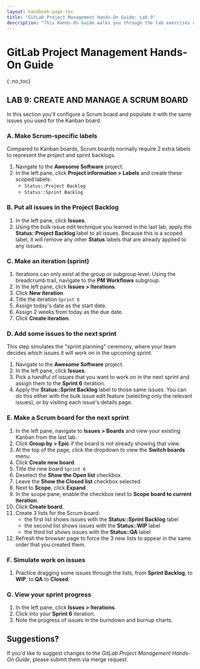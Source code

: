 ```yaml
---
layout: handbook-page-toc
title: "GitLab Project Management Hands-On Guide: Lab 9"
description: "This Hands-On Guide walks you through the lab exercises used in the GitLab Project Management course."
---
```

# GitLab Project Management Hands-On Guide
{:.no_toc}

## LAB 9: CREATE AND MANAGE A SCRUM BOARD

In this section you'll configure a Scrum board and populate it with the same issues you used for the Kanban board.

### A. Make Scrum-specific labels

Compared to Kanban boards, Scrum boards normally require 2 extra labels to represent the project and sprint backlogs.

1. Navigate to the **Awesome Software** project.
1. In the left pane, click **Project information > Labels** and create these scoped labels:
   - `Status::Project Backlog`
   - `Status::Sprint Backlog`

### B. Put all issues in the Project Backlog

1. In the left pane, click **Issues**. 
1. Using the bulk issue edit technique you learned in the last lab, apply the **Status::Project Backlog** label to all issues. Because this is a scoped label, it will remove any other **Status** labels that are already applied to any issues.

### C. Make an iteration (sprint)

1. Iterations can only exist at the group or subgroup level. Using the breadcrumb trail, navigate to the **PM Workflows** subgroup. 
1. In the left pane, click **Issues > Iterations**. 
1. Click **New iteration**. 
1. Title the iteration `Sprint 6` 
1. Assign today's date as the start date. 
1. Assign 2 weeks from today as the due date.
1. Click **Create iteration**.

### D. Add some issues to the next sprint

This step simulates the "sprint planning" ceremony, where your team decides which issues it will work on in the upcoming sprint.

1. Navigate to the **Awesome Software** project.
1. In the left pane, click **Issues**.
1. Pick a handful of issues that you want to work on in the next sprint and assign them to the **Sprint 6** iteration.
1. Apply the **Status::Sprint Backlog** label to those same issues. You can do this either with the bulk issue edit feature (selecting only the relevant issues), or by visiting each issue's details page.

### E. Make a Scrum board for the next sprint

1. In the left pane, navigate to **Issues > Boards** and view your existing Kanban from the last lab. 
1. Click **Group by > Epic** if the board is not already showing that view.
1. At the top of the page, click the dropdown to view the **Switch boards** menu.
1. Click **Create new board**. 
1. Title the new board `Sprint 6`
1. Deselect the **Show the Open list** checkbox.
1. Leave the **Show the Closed list** checkbox selected.
1. Next to **Scope**, click **Expand**.
1. In the scope pane, enable the checkbox next to **Scope board to current iteration**.
1. Click **Create board**.
1. Create 3 lists for the Scrum board:
   - the first list shows issues with the **Status::Sprint Backlog** label
   - the second list shows issues with the **Status::WIP** label
   - the third list shows issues with the **Status::QA** label
1. Refresh the browser page to force the 3 new lists to appear in the same order that you created them.

### F. Simulate work on issues
1. Practice dragging some issues through the lists, from **Sprint Backlog**, to **WIP**, to **QA** to **Closed**.
   
### G. View your sprint progress

1. In the left pane, click **Issues > Iterations**.
1. Click into your **Sprint 6** iteration.
1. Note the progress of issues in the burndown and burnup charts.


## Suggestions?

If you'd like to suggest changes to the *GitLab Project Management Hands-On Guide*, please submit them via merge request.

